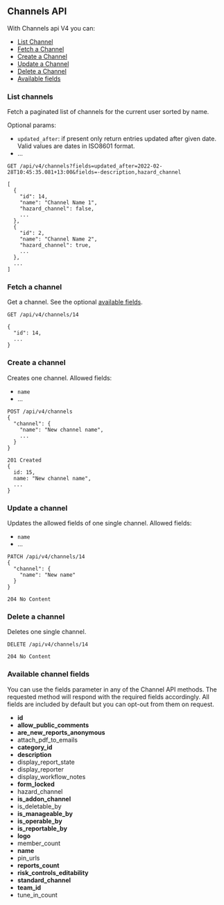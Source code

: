 ## Channels API
With Channels api V4 you can:

- [List Channel](#list-channels)
- [Fetch a Channel](#fetch-a-channel)
- [Create a Channel](#create-a-channel)
- [Update a Channel](#update-a-channel)
- [Delete a Channel](#delete-a-channel)
- [Available fields](#available-channel-fields)


### List channels
Fetch a paginated list of channels for the current user sorted by name.

Optional params:
- `updated_after`: if present only return entries updated after given date. Valid values are dates in ISO8601 format.
- ...

```
GET /api/v4/channels?fields=updated_after=2022-02-28T10:45:35.081+13:00&fields=-description,hazard_channel
```

```
[  
  {  
    "id": 14,
    "name": "Channel Name 1",
    "hazard_channel": false,
    ...
  },
  {  
    "id": 2,
    "name": "Channel Name 2",
    "hazard_channel": true,
    ...
  },
  ...
]
```

### Fetch a channel

Get a channel. See the optional [available fields](#available-channel-fields).
```
GET /api/v4/channels/14
```

```
{
  "id": 14,
  ...
}
```


### Create a channel
Creates one channel.
Allowed fields:
  - `name`
  - ...

```
POST /api/v4/channels
{
  "channel": {
    "name": "New channel name",
    ...
  }
}
```

```
201 Created
{
  id: 15,
  name: "New channel name",
  ...
}
```


### Update a channel
Updates the allowed fields of one single channel.
Allowed fields:
  - `name`
  - ...

```
PATCH /api/v4/channels/14
{
  "channel": {
    "name": "New name"
  }
}
```

```
204 No Content
```


### Delete a channel
Deletes one single channel.

```
DELETE /api/v4/channels/14
```

```
204 No Content
```

### Available channel fields
You can use the fields parameter in any of the Channel API methods. The requested
method will respond with the required fields accordingly. All fields are
included by default but you can opt-out from them on request.

- **id**
- **allow_public_comments**
- **are_new_reports_anonymous**
- attach_pdf_to_emails
- **category_id**
- **description**
- display_report_state
- display_reporter
- display_workflow_notes
- **form_locked**
- hazard_channel
- **is_addon_channel**
- is_deletable_by
- **is_manageable_by**
- **is_operable_by**
- **is_reportable_by**
- **logo**
- member_count
- **name**
- pin_urls
- **reports_count**
- **risk_controls_editability**
- **standard_channel**
- **team_id**
- tune_in_count
